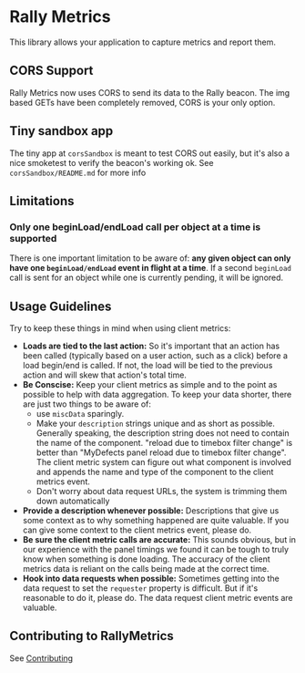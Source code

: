 # Rally Metrics

This library allows your application to capture metrics and report them.

## CORS Support ##

Rally Metrics now uses CORS to send its data to the Rally beacon. The img based GETs have been completely removed, CORS is your only option.

## Tiny sandbox app ##

The tiny app at `corsSandbox` is meant to test CORS out easily, but it's also a nice smoketest to verify the beacon's working ok. See `corsSandbox/README.md` for more info

## Limitations ##

### Only one beginLoad/endLoad call per object at a time is supported ###

There is one important limitation to be aware of: **any given object can only have one `beginLoad/endLoad` event in flight
at a time**. If a second `beginLoad` call is sent for an object while one is currently pending, it will be ignored.

## Usage Guidelines ##

Try to keep these things in mind when using client metrics:
* **Loads are tied to the last action:** So it's important that an action has been called (typically based on a user action, such as a click) before a load begin/end is called. If not, the load will be tied to the previous action and will skew that action's total time.
* **Be Conscise:** Keep your client metrics as simple and to the point as possible to help with data aggregation. To keep your data shorter, there are just two things to be aware of:
    * use `miscData` sparingly.
    * Make your `description` strings unique and as short as possible. Generally speaking, the description string does not need to contain the name of the component. "reload due to timebox filter change" is better than "MyDefects panel reload due to timebox filter change". The client metric system can figure out what component is involved and appends the name and type of the component to the client metrics event.
    * Don't worry about data request URLs, the system is trimming them down automatically
* **Provide a description whenever possible:** Descriptions that give us some context as to why something
happened are quite valuable. If you can give some context to the client metrics event, please do.
* **Be sure the client metric calls are accurate:** This sounds obvious, but in our experience with the panel timings
we found it can be tough to truly know when something is done loading. The accuracy of the client metrics data is
reliant on the calls being made at the correct time.
* **Hook into data requests when possible:** Sometimes getting into the data request to set the `requester`
property is difficult. But if it's reasonable to do it, please do. The data request client metric events are valuable.

## Contributing to RallyMetrics

See [Contributing](./CONTRIBUTING.md)
